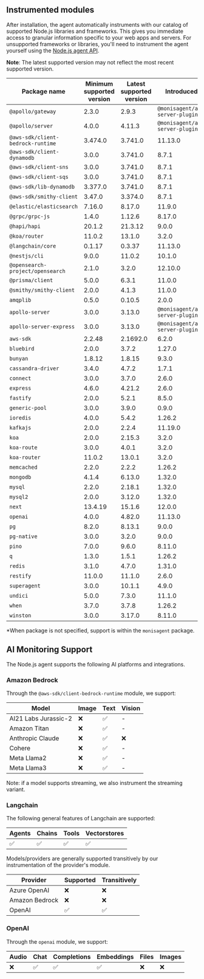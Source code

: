 ## Instrumented modules

After installation, the agent automatically instruments with our catalog of
supported Node.js libraries and frameworks. This gives you immediate access to
granular information specific to your web apps and servers.  For unsupported
frameworks or libraries, you'll need to instrument the agent yourself using the
[Node.js agent API](https://monisagent.github.io/node-monisagent/API.html).

**Note**: The latest supported version may not reflect the most recent supported
version.

| Package name | Minimum supported version | Latest supported version | Introduced in* |
| --- | --- | --- | --- |
| `@apollo/gateway` | 2.3.0 | 2.9.3 | `@monisagent/apollo-server-plugin@1.0.0` |
| `@apollo/server` | 4.0.0 | 4.11.3 | `@monisagent/apollo-server-plugin@2.1.0` |
| `@aws-sdk/client-bedrock-runtime` | 3.474.0 | 3.741.0 | 11.13.0 |
| `@aws-sdk/client-dynamodb` | 3.0.0 | 3.741.0 | 8.7.1 |
| `@aws-sdk/client-sns` | 3.0.0 | 3.741.0 | 8.7.1 |
| `@aws-sdk/client-sqs` | 3.0.0 | 3.741.0 | 8.7.1 |
| `@aws-sdk/lib-dynamodb` | 3.377.0 | 3.741.0 | 8.7.1 |
| `@aws-sdk/smithy-client` | 3.47.0 | 3.374.0 | 8.7.1 |
| `@elastic/elasticsearch` | 7.16.0 | 8.17.0 | 11.9.0 |
| `@grpc/grpc-js` | 1.4.0 | 1.12.6 | 8.17.0 |
| `@hapi/hapi` | 20.1.2 | 21.3.12 | 9.0.0 |
| `@koa/router` | 11.0.2 | 13.1.0 | 3.2.0 |
| `@langchain/core` | 0.1.17 | 0.3.37 | 11.13.0 |
| `@nestjs/cli` | 9.0.0 | 11.0.2 | 10.1.0 |
| `@opensearch-project/opensearch` | 2.1.0 | 3.2.0 | 12.10.0 |
| `@prisma/client` | 5.0.0 | 6.3.1 | 11.0.0 |
| `@smithy/smithy-client` | 2.0.0 | 4.1.3 | 11.0.0 |
| `amqplib` | 0.5.0 | 0.10.5 | 2.0.0 |
| `apollo-server` | 3.0.0 | 3.13.0 | `@monisagent/apollo-server-plugin@1.0.0` |
| `apollo-server-express` | 3.0.0 | 3.13.0 | `@monisagent/apollo-server-plugin@1.0.0` |
| `aws-sdk` | 2.2.48 | 2.1692.0 | 6.2.0 |
| `bluebird` | 2.0.0 | 3.7.2 | 1.27.0 |
| `bunyan` | 1.8.12 | 1.8.15 | 9.3.0 |
| `cassandra-driver` | 3.4.0 | 4.7.2 | 1.7.1 |
| `connect` | 3.0.0 | 3.7.0 | 2.6.0 |
| `express` | 4.6.0 | 4.21.2 | 2.6.0 |
| `fastify` | 2.0.0 | 5.2.1 | 8.5.0 |
| `generic-pool` | 3.0.0 | 3.9.0 | 0.9.0 |
| `ioredis` | 4.0.0 | 5.4.2 | 1.26.2 |
| `kafkajs` | 2.0.0 | 2.2.4 | 11.19.0 |
| `koa` | 2.0.0 | 2.15.3 | 3.2.0 |
| `koa-route` | 3.0.0 | 4.0.1 | 3.2.0 |
| `koa-router` | 11.0.2 | 13.0.1 | 3.2.0 |
| `memcached` | 2.2.0 | 2.2.2 | 1.26.2 |
| `mongodb` | 4.1.4 | 6.13.0 | 1.32.0 |
| `mysql` | 2.2.0 | 2.18.1 | 1.32.0 |
| `mysql2` | 2.0.0 | 3.12.0 | 1.32.0 |
| `next` | 13.4.19 | 15.1.6 | 12.0.0 |
| `openai` | 4.0.0 | 4.82.0 | 11.13.0 |
| `pg` | 8.2.0 | 8.13.1 | 9.0.0 |
| `pg-native` | 3.0.0 | 3.2.0 | 9.0.0 |
| `pino` | 7.0.0 | 9.6.0 | 8.11.0 |
| `q` | 1.3.0 | 1.5.1 | 1.26.2 |
| `redis` | 3.1.0 | 4.7.0 | 1.31.0 |
| `restify` | 11.0.0 | 11.1.0 | 2.6.0 |
| `superagent` | 3.0.0 | 10.1.1 | 4.9.0 |
| `undici` | 5.0.0 | 7.3.0 | 11.1.0 |
| `when` | 3.7.0 | 3.7.8 | 1.26.2 |
| `winston` | 3.0.0 | 3.17.0 | 8.11.0 |

*When package is not specified, support is within the `monisagent` package.

## AI Monitoring Support

The Node.js agent supports the following AI platforms and integrations.

### Amazon Bedrock

Through the `@aws-sdk/client-bedrock-runtime` module, we support:

| Model | Image | Text | Vision |
| --- | --- | --- | --- |
| AI21 Labs Jurassic-2 | ❌ | ✅ | - |
| Amazon Titan | ❌ | ✅ | - |
| Anthropic Claude | ❌ | ✅ | ❌ |
| Cohere | ❌ | ✅ | - |
| Meta Llama2 | ❌ | ✅ | - |
| Meta Llama3 | ❌ | ✅ | - |

Note: if a model supports streaming, we also instrument the streaming variant.


### Langchain

The following general features of Langchain are supported:

| Agents | Chains | Tools | Vectorstores |
| --- | --- | --- | --- |
| ✅ | ✅ | ✅ | ✅ |

Models/providers are generally supported transitively by our instrumentation of the provider's module.

| Provider | Supported | Transitively |
| --- | --- | --- |
| Azure OpenAI | ❌ | ❌ |
| Amazon Bedrock | ❌ | ❌ |
| OpenAI | ✅ | ✅ |


### OpenAI

Through the `openai` module, we support:

| Audio | Chat | Completions | Embeddings | Files | Images |
| --- | --- | --- | --- | --- | --- |
| ❌ | ✅ | ✅ | ✅ | ❌ | ❌ |

